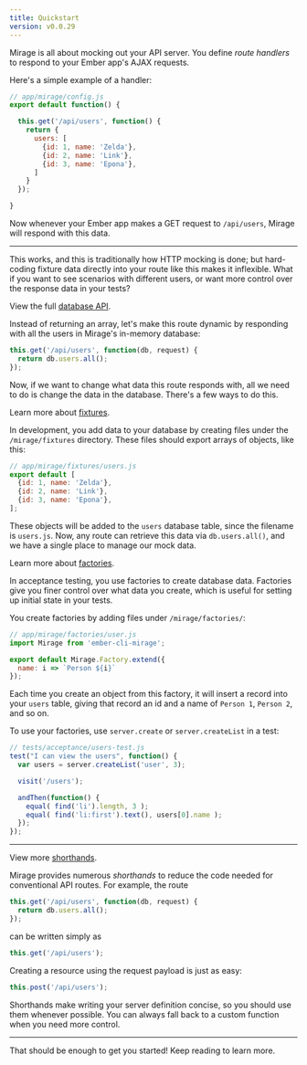 ```yaml
---
title: Quickstart
version: v0.0.29
---
```


Mirage is all about mocking out your API server. You define *route handlers* to respond to your Ember app's AJAX requests.

Here's a simple example of a handler:

```js
// app/mirage/config.js
export default function() {

  this.get('/api/users', function() {
    return {
      users: [
        {id: 1, name: 'Zelda'},
        {id: 2, name: 'Link'},
        {id: 3, name: 'Epona'},
      ]
    }
  });

}
```

Now whenever your Ember app makes a GET request to `/api/users`, Mirage will respond with this data.

---

This works, and this is traditionally how HTTP mocking is done; but hard-coding fixture data directly into your route like this makes it inflexible. What if you want to see scenarios with different users, or want more control over the response data in your tests?

<aside class='Docs-page__aside'>
  <p>View the full <a href="../database">database API</a>.</p>
</aside>

Instead of returning an array, let's make this route dynamic by responding with all the users in Mirage's in-memory database:

```js
this.get('/api/users', function(db, request) {
  return db.users.all();
});
```

Now, if we want to change what data this route responds with, all we need to do is change the data in the database. There's a few ways to do this.

<aside class='Docs-page__aside'>
  <p>Learn more about <a href="../seeding-your-database">fixtures</a>.</p>
</aside>

In development, you add data to your database by creating files under the `/mirage/fixtures` directory. These files should export arrays of objects, like this:

```js
// app/mirage/fixtures/users.js
export default [
  {id: 1, name: 'Zelda'},
  {id: 2, name: 'Link'},
  {id: 3, name: 'Epona'},
];
```

These objects will be added to the `users` database table, since the filename is `users.js`. Now, any route can retrieve this data via `db.users.all()`, and we have a single place to manage our mock data.

<aside class='Docs-page__aside'>
  <p>Learn more about <a href="../seeding-your-database">factories</a>.</p>
</aside>

In acceptance testing, you use factories to create database data. Factories give you finer control over what data you create, which is useful for setting up initial state in your tests.

You create factories by adding files under `/mirage/factories/`:

```js
// app/mirage/factories/user.js
import Mirage from 'ember-cli-mirage';

export default Mirage.Factory.extend({
  name: i => `Person ${i}`
});
```

Each time you create an object from this factory, it will insert a record into your `users` table, giving that record an id and a name of `Person 1`, `Person 2`, and so on.

To use your factories, use `server.create` or `server.createList` in a test:

```js
// tests/acceptance/users-test.js
test("I can view the users", function() {
  var users = server.createList('user', 3);

  visit('/users');

  andThen(function() {
    equal( find('li').length, 3 );
    equal( find('li:first').text(), users[0].name );
  });
});
```

---

<aside class='Docs-page__aside'>
  <p>View more <a href="#">shorthands</a>.</p>
</aside>

Mirage provides numerous *shorthands* to reduce the code needed for conventional API routes. For example, the route

```js
this.get('/api/users', function(db, request) {
  return db.users.all();
});
```

can be written simply as

```js
this.get('/api/users');
```

Creating a resource using the request payload is just as easy:

```js
this.post('/api/users');
```

Shorthands make writing your server definition concise, so you should use them whenever possible. You can always fall back to a custom function when you need more control.

---

That should be enough to get you started! Keep reading to learn more.
